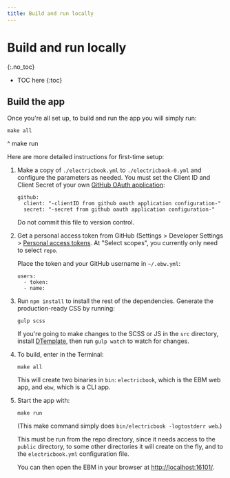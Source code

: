 ```yaml
---
title: Build and run locally
---
```


# Build and run locally
{:.no_toc}

* TOC here
{:toc}

## Build the app

Once you're all set up, to build and run the app you will simply run:

    make all
^
    make run

Here are more detailed instructions for first-time setup:

1. Make a copy of `./electricbook.yml` to `./electricbook-0.yml` and configure the parameters as needed. You must set the Client ID and Client Secret of your own [GitHub OAuth application](https://github.com/settings/developers):

   ```
   github:
     client: "-clientID from github oauth application configuration-"
     secret: "-secret from github oauth application configuration-"
   ```

   Do not commit this file to version control.

1. Get a personal access token from GitHub (Settings > Developer Settings > [Personal access tokens](https://github.com/settings/tokens). At "Select scopes", you currently only need to select `repo`.

   Place the token and your GitHub username in `~/.ebw.yml`:

   ```
   users:
     - token:
     - name:
   ```

1. Run `npm install` to install the rest of the dependencies. Generate the production-ready CSS by running:

       gulp scss

   If you're going to make changes to the SCSS or JS in the `src` directory, install [DTemplate](https://github.com/craigmj/dtemplate), then run `gulp watch` to watch for changes.

1. To build, enter in the Terminal:

       make all

   This will create two binaries in `bin`: `electricbook`, which is the EBM web app, and `ebw`, which is a CLI app.

1. Start the app with:

       make run

   (This make command simply does `bin/electricbook -logtostderr web`.)

   This must be run from the repo directory, since it needs access to the `public` directory, to some other directories it will create on the fly, and to the `electricbook.yml` configuration file.

   You can then open the EBM in your browser at [http://localhost:16101/](http://localhost:16101/).
